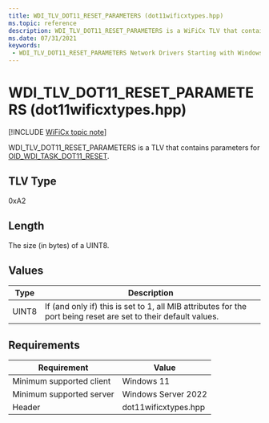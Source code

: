 ```yaml
---
title: WDI_TLV_DOT11_RESET_PARAMETERS (dot11wificxtypes.hpp)
ms.topic: reference
description: WDI_TLV_DOT11_RESET_PARAMETERS is a WiFiCx TLV that contains parameters for OID_WDI_TASK_DOT11_RESET.
ms.date: 07/31/2021
keywords:
 - WDI_TLV_DOT11_RESET_PARAMETERS Network Drivers Starting with Windows Vista
---
```


# WDI\_TLV\_DOT11\_RESET\_PARAMETERS (dot11wificxtypes.hpp)

[!INCLUDE [WiFiCx topic note](../includes/wificx-version-warning.md)]


WDI\_TLV\_DOT11\_RESET\_PARAMETERS is a TLV that contains parameters for [OID\_WDI\_TASK\_DOT11\_RESET](./oid-wdi-task-dot11-reset.md).

## TLV Type


0xA2

## Length


The size (in bytes) of a UINT8.

## Values


| Type  | Description                                                                                                     |
|-------|-----------------------------------------------------------------------------------------------------------------|
| UINT8 | If (and only if) this is set to 1, all MIB attributes for the port being reset are set to their default values. |

 

## Requirements

|Requirement|Value|
|--- |--- |
|Minimum supported client|Windows 11|
|Minimum supported server|Windows Server 2022|
|Header|dot11wificxtypes.hpp|

 

